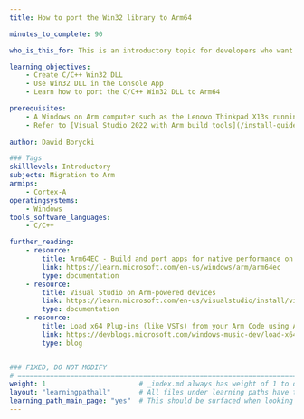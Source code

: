 ```yaml
---
title: How to port the Win32 library to Arm64

minutes_to_complete: 90

who_is_this_for: This is an introductory topic for developers who want to learn how to port their Win32 applications to Arm64 

learning_objectives:
    - Create C/C++ Win32 DLL
    - Use Win32 DLL in the Console App
    - Learn how to port the C/C++ Win32 DLL to Arm64

prerequisites:
    - A Windows on Arm computer such as the Lenovo Thinkpad X13s running Windows 11 or a Windows on Arm [virtual machine](/learning-paths/cross-platform/woa_azure/).    
    - Refer to [Visual Studio 2022 with Arm build tools](/install-guides/vs-woa).
    
author: Dawid Borycki

### Tags
skilllevels: Introductory
subjects: Migration to Arm
armips:
    - Cortex-A
operatingsystems:
    - Windows
tools_software_languages:
    - C/C++       

further_reading:
    - resource:
        title: Arm64EC - Build and port apps for native performance on Arm
        link: https://learn.microsoft.com/en-us/windows/arm/arm64ec
        type: documentation
    - resource:
        title: Visual Studio on Arm-powered devices
        link: https://learn.microsoft.com/en-us/visualstudio/install/visual-studio-on-arm-devices?view=vs-2022
        type: documentation
    - resource:
        title: Load x64 Plug-ins (like VSTs) from your Arm Code using Arm64EC
        link: https://devblogs.microsoft.com/windows-music-dev/load-x64-plug-ins-like-vsts-from-your-arm-code-using-arm64ec/
        type: blog    


### FIXED, DO NOT MODIFY
# ================================================================================
weight: 1                       # _index.md always has weight of 1 to order correctly
layout: "learningpathall"       # All files under learning paths have this same wrapper
learning_path_main_page: "yes"  # This should be surfaced when looking for related content. Only set for _index.md of learning path content.
---
```

